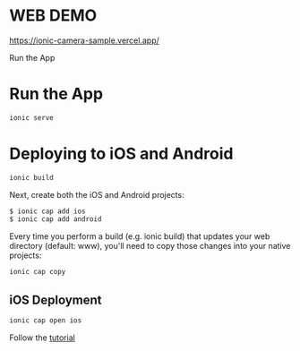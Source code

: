 # WEB DEMO
https://ionic-camera-sample.vercel.app/

Run the App​
# Run the App​
```bash
ionic serve
```

# Deploying to iOS and Android


```bash
ionic build
```

Next, create both the iOS and Android projects:

```bash
$ ionic cap add ios
$ ionic cap add android
```
Every time you perform a build (e.g. ionic build) that updates your web directory (default: www), you'll need to copy those changes into your native projects:

```bash
ionic cap copy
```

## iOS Deployment​
```bash
ionic cap open ios
```

Follow the [tutorial](https://ionicframework.com/docs/angular/your-first-app/deploying-mobile) 
